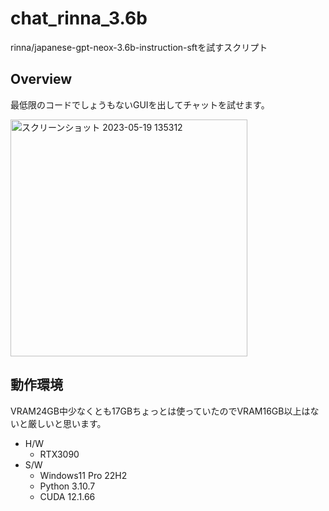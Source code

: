 # chat_rinna_3.6b
rinna/japanese-gpt-neox-3.6b-instruction-sftを試すスクリプト

## Overview
最低限のコードでしょうもないGUIを出してチャットを試せます。

<img width="379" alt="スクリーンショット 2023-05-19 135312" src="https://github.com/ORGN-G/chat_rinna_3.6b/assets/39918886/71cf86b7-278f-4fbe-92a2-25d3ec590727">


## 動作環境

VRAM24GB中少なくとも17GBちょっとは使っていたのでVRAM16GB以上はないと厳しいと思います。
- H/W
    - RTX3090
- S/W
    - Windows11 Pro 22H2
    - Python 3.10.7
    - CUDA 12.1.66
